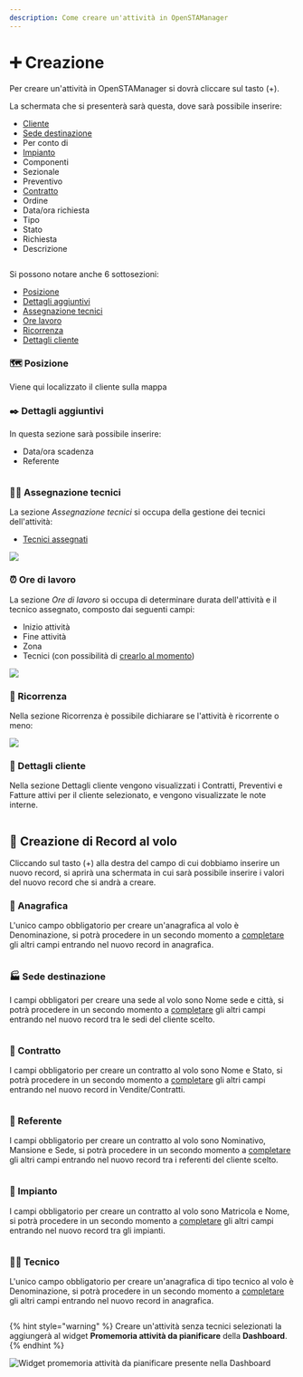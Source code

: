 ```yaml
---
description: Come creare un'attività in OpenSTAManager
---
```


# ➕ Creazione

Per creare un'attività in OpenSTAManager si dovrà cliccare sul tasto (+).

La schermata che si presenterà sarà questa, dove sarà possibile inserire:

* [Cliente](creazione.md#anagrafica)
* [Sede destinazione](creazione.md#sede-destinazione)
* Per conto di
* [Impianto](creazione.md#impianto)
* Componenti
* Sezionale
* Preventivo
* [Contratto](creazione.md#contratto)
* Ordine
* Data/ora richiesta
* Tipo
* Stato
* Richiesta
* Descrizione

<figure><img src="../../../.gitbook/assets/immagine (734).png" alt=""><figcaption></figcaption></figure>

Si possono notare anche 6 sottosezioni:

* [Posizione](creazione.md#posizione)
* [Dettagli aggiuntivi](creazione.md#dettagli-aggiuntivi)
* [Assegnazione tecnici](creazione.md#assegnazione-tecnici)
* [Ore lavoro](creazione.md#ore-di-lavoro)
* [Ricorrenza](creazione.md#ricorrenza)
* [Dettagli cliente](creazione.md#dettagli-cliente)

### 🗺️ Posizione

Viene qui localizzato il cliente sulla mappa

### ✒️ Dettagli aggiuntivi

In questa sezione sarà possibile inserire:

* Data/ora scadenza
* Referente

<figure><img src="../../../.gitbook/assets/immagine (736).png" alt=""><figcaption></figcaption></figure>

### 🧑‍🔧 Assegnazione tecnici

La sezione _Assegnazione tecnici_ si occupa della gestione dei tecnici dell'attività:

* [Tecnici assegnati](creazione.md#tecnico)

![](https://firebasestorage.googleapis.com/v0/b/gitbook-x-prod.appspot.com/o/spaces%2F-LZJeLg23eVDvrCv74U7-887967055%2Fuploads%2FVylZtPBDizmjzIvAB1h7%2Ffile.png?alt=media)

### ⏰ Ore di lavoro

La sezione _Ore di lavoro_ si occupa di determinare durata dell'attività e il tecnico assegnato, composto dai seguenti campi:

* Inizio attività
* Fine attività
* Zona
* Tecnici (con possibilità di [crearlo al momento](creazione.md#creazione-impianto-al-volo))

![](<../../../.gitbook/assets/image (510).png>)

### 🔁 Ricorrenza

Nella sezione Ricorrenza è possibile dichiarare se l'attività è ricorrente o meno:

![](<../../../.gitbook/assets/image (408).png>)

### 🧿 Dettagli cliente

Nella sezione Dettagli cliente vengono visualizzati i Contratti, Preventivi e Fatture attivi per il cliente selezionato, e vengono visualizzate le note interne.

<figure><img src="../../../.gitbook/assets/immagine (297).png" alt=""><figcaption></figcaption></figure>

## 💸 Creazione di Record al volo

Cliccando sul tasto (+) alla destra del campo di cui dobbiamo inserire un nuovo record, si aprirà una schermata in cui sarà possibile inserire i valori del nuovo record che si andrà a creare.

### 👤 Anagrafica

L'unico campo obbligatorio per creare un'anagrafica al volo è Denominazione, si potrà procedere in un secondo momento a [completare](../anagrafiche/modifica.md) gli altri campi entrando nel nuovo record in anagrafica.

<figure><img src="../../../.gitbook/assets/immagine (737).png" alt=""><figcaption></figcaption></figure>

### 🏭 Sede destinazione

I campi obbligatori per creare una sede al volo sono Nome sede e città, si potrà procedere in un secondo momento a [completare](../anagrafiche/plugin/sedi.md) gli altri campi entrando nel nuovo record tra le sedi del cliente scelto.

<figure><img src="../../../.gitbook/assets/immagine (738).png" alt=""><figcaption></figcaption></figure>

### 📄 Contratto

I campi obbligatorio per creare un contratto al volo sono Nome e Stato, si potrà procedere in un secondo momento a [completare](https://github.com/devcode-it/openstamanager-docs/blob/master/modules/attivita/broken-reference/README.md) gli altri campi entrando nel nuovo record in Vendite/Contratti.

<figure><img src="../../../.gitbook/assets/immagine (739).png" alt=""><figcaption></figcaption></figure>

### 🧑 Referente

I campi obbligatorio per creare un contratto al volo sono Nominativo, Mansione e Sede, si potrà procedere in un secondo momento a [completare](https://docs.openstamanager.com/modules/anagrafiche/plugin/referenti#modifica) gli altri campi entrando nel nuovo record tra i referenti del cliente scelto.

<figure><img src="../../../.gitbook/assets/immagine (740).png" alt=""><figcaption></figcaption></figure>

### 📡 Impianto

I campi obbligatorio per creare un contratto al volo sono Matricola e Nome, si potrà procedere in un secondo momento a [completare](../impianti/modifica.md) gli altri campi entrando nel nuovo record tra gli impianti.

<figure><img src="../../../.gitbook/assets/immagine (741).png" alt=""><figcaption></figcaption></figure>

### 🧑‍🔧 Tecnico

L'unico campo obbligatorio per creare un'anagrafica di tipo tecnico al volo è Denominazione, si potrà procedere in un secondo momento a [completare](../anagrafiche/modifica.md) gli altri campi entrando nel nuovo record in anagrafica.

<figure><img src="../../../.gitbook/assets/immagine (742).png" alt=""><figcaption></figcaption></figure>

{% hint style="warning" %}
Creare un'attività senza tecnici selezionati la aggiungerà al widget **Promemoria attività da pianificare** della **Dashboard**.
{% endhint %}

![Widget promemoria attività da pianificare presente nella Dashboard](../../../.gitbook/assets/PromemoriaAttivitàDaPianificare.PNG)
